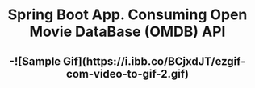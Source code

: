 <h1 align="center">Spring Boot App. Consuming Open Movie DataBase (OMDB) API</h1>

<h2 align="center">
  -![Sample Gif](https://i.ibb.co/BCjxdJT/ezgif-com-video-to-gif-2.gif)
</h2>


